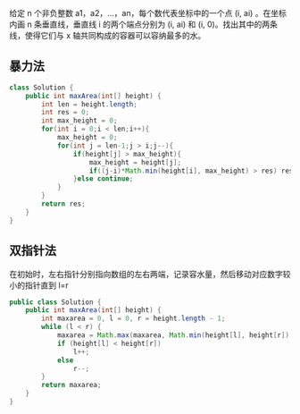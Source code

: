 给定 n 个非负整数 a1，a2，...，an，每个数代表坐标中的一个点 (i, ai) 。在坐标内画 n 条垂直线，垂直线 i 的两个端点分别为 (i, ai) 和 (i, 0)。找出其中的两条线，使得它们与 x 轴共同构成的容器可以容纳最多的水。

## 暴力法
```Java
class Solution {
    public int maxArea(int[] height) {
        int len = height.length;
        int res = 0;
        int max_height = 0;
        for(int i = 0;i < len;i++){
            max_height = 0;
            for(int j = len-1;j > i;j--){
                if(height[j] > max_height){
                    max_height = height[j];
                    if((j-i)*Math.min(height[i], max_height) > res) res = (j-i)*Math.min(height[i], max_height);
                }else continue;
            }
        }
        return res;
    }
}
```
## 双指针法

在初始时，左右指针分别指向数组的左右两端，记录容水量，然后移动对应数字较小的指针直到 l=r

```Java
public class Solution {
    public int maxArea(int[] height) {
        int maxarea = 0, l = 0, r = height.length - 1;
        while (l < r) {
            maxarea = Math.max(maxarea, Math.min(height[l], height[r]) * (r - l));
            if (height[l] < height[r])
                l++;
            else
                r--;
        }
        return maxarea;
    }
}
```